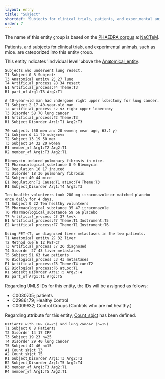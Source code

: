 ```yaml
---
layout: entry
title: "Subject"
shortdef: "Subjects for clinical trials, patients, and experimental animals (PHAEDRA)"
order: 7
---
```


The name of this entity group is based on the <a href="http://www.nactem.ac.uk/PHAEDRA/">PHAEDRA corpus</a> at <a href="http://www.nactem.ac.uk/">NaCTeM</a>.

<!--
-->

Patients, and subjects for clinical trials, and experimental animals, such as mice, are categorized into this entity group.

This entity indicates 'individual level' above the [Anatomical_entity]().

~~~ ann
Subjects who underwent lung resect.
T1 Subject 0 8 Subjects
T3 Anatomical_entity 23 27 lung
T4 Artificial_process 28 34 resect
E1 Artificial_process:T4 Theme:T3
R1 part_of Arg1:T3 Arg2:T1
~~~
~~~ ann
A 40-year-old man had undergone right upper lobectomy for lung cancer.
T1 Subject 2 17 40-year-old man
T2 Artificial_process 32 53 right upper lobectomy
T3 Disorder 58 70 lung cancer
E1 Artificial_process:T2 Theme:T3
R1 Subject_Disorder Arg1:T1 Arg2:T3
~~~
~~~ ann
70 subjects (50 men and 20 women; mean age, 63.1 y)
T1 Subject 0 11 70 subjects
T2 Subject 13 19 50 men
T3 Subject 24 32 20 women
R1 member_of Arg1:T2 Arg2:T1
R2 member_of Arg1:T3 Arg2:T1
~~~
~~~ ann
Bleomycin-induced pulmonary fibrosis in mice.
T1 Pharmacological_substance 0 9 Bleomycin
T2 Regulation 10 17 induced
T3 Disorder 18 36 pulmonary fibrosis
T4 Subject 40 44 mice
E1 Regulation:T2 Cause:T1 atLoc:T4 Theme:T3
R1 Subject_Disorder Arg1:T4 Arg2:T3
~~~

~~~ ann
Ten healthy volunteers took 200 mg itraconazole or matched placebo once daily for 4 days.
T1 Subject 0 22 Ten healthy volunteers
T5 Pharmacological_substance 35 47 itraconazole
T6 Pharmacological_substance 59 66 placebo
T7 Artificial_process 23 27 took
E1 Artificial_process:T7 Theme:T1 Instrument:T5
E2 Artificial_process:T7 Theme:T1 Instrument:T6
~~~

~~~ ann
Using PET-CT, we diagnosed liver metastases in the two patients.
T1 Anatomical_entity 27 32 liver
T2 Method_cue 6 12 PET-CT
T3 Artificial_process 17 26 diagnosed
T4 Disorder 27 43 liver metastases
T5 Subject 51 63 two patients
T6 Biological_process 33 43 metastases
E1 Artificial_process:T3 Theme:T4 cue:T2
E2 Biological_process:T6 atLoc:T1
R1 Subject_Disorder Arg1:T5 Arg2:T4
R2 part_of Arg1:T1 Arg2:T5
~~~


Regarding UMLS IDs for this entity, the IDs will be assigned as follows:
- C0030705; patients
- C2986479; Healthy Control
- C0009932; Control Groups (Controls who are not healthy.)

Regarding attribute for this entity, [Count_sbjct]() has been defined.
~~~ ann
Patients with IPF (n=25) and lung cancer (n=15)
T1 Subject 0 8 Patients
T2 Disorder 14 17 IPF
T3 Subject 19 23 n=25
T4 Disorder 29 40 lung cancer
T5 Subject 42 46 n=15
A1 Count_sbjct T3
A2 Count_sbjct T5
R1 Subject_Disorder Arg1:T3 Arg2:T2
R2 Subject_Disorder Arg1:T5 Arg2:T4
R3 member_of Arg1:T3 Arg2:T1
R4 member_of Arg1:T5 Arg2:T1
~~~

<!-- details -->
